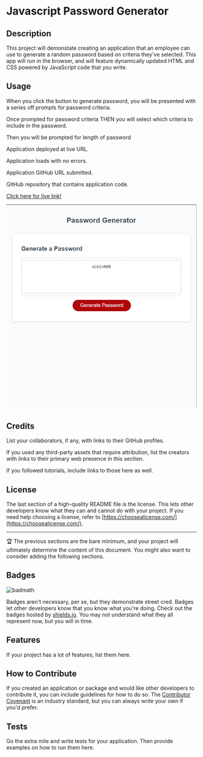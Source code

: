 # Javascript Password Generator

## Description
This project will demonstate creating an application that an employee can use to generate a random password based on criteria they've selected. This app will run in the browser, and will feature dynamically updated HTML and CSS powered by JavaScript code that you write.




## Usage

When you click the button to generate password, you will be presented with a series off prompts for password criteria.

Once prompted for password criteria
THEN you will select which criteria to include in the password.

Then you will be prompted for length of password 







Application deployed at live URL.

Application loads with no errors.

Application GitHub URL submitted.

GitHub repository that contains application code.

<a href="https://tajajones2.github.io/Javascript_Password_Generator/">Click here for live link!</a>

    
![alt tag](./assets/images/javascript_password_screentshot.png)
    

## Credits

List your collaborators, if any, with links to their GitHub profiles.

If you used any third-party assets that require attribution, list the creators with links to their primary web presence in this section.

If you followed tutorials, include links to those here as well.

## License

The last section of a high-quality README file is the license. This lets other developers know what they can and cannot do with your project. If you need help choosing a license, refer to [https://choosealicense.com/](https://choosealicense.com/).

---

🏆 The previous sections are the bare minimum, and your project will ultimately determine the content of this document. You might also want to consider adding the following sections.

## Badges

![badmath](https://img.shields.io/github/languages/top/lernantino/badmath)

Badges aren't necessary, per se, but they demonstrate street cred. Badges let other developers know that you know what you're doing. Check out the badges hosted by [shields.io](https://shields.io/). You may not understand what they all represent now, but you will in time.

## Features

If your project has a lot of features, list them here.

## How to Contribute

If you created an application or package and would like other developers to contribute it, you can include guidelines for how to do so. The [Contributor Covenant](https://www.contributor-covenant.org/) is an industry standard, but you can always write your own if you'd prefer.

## Tests

Go the extra mile and write tests for your application. Then provide examples on how to run them here.